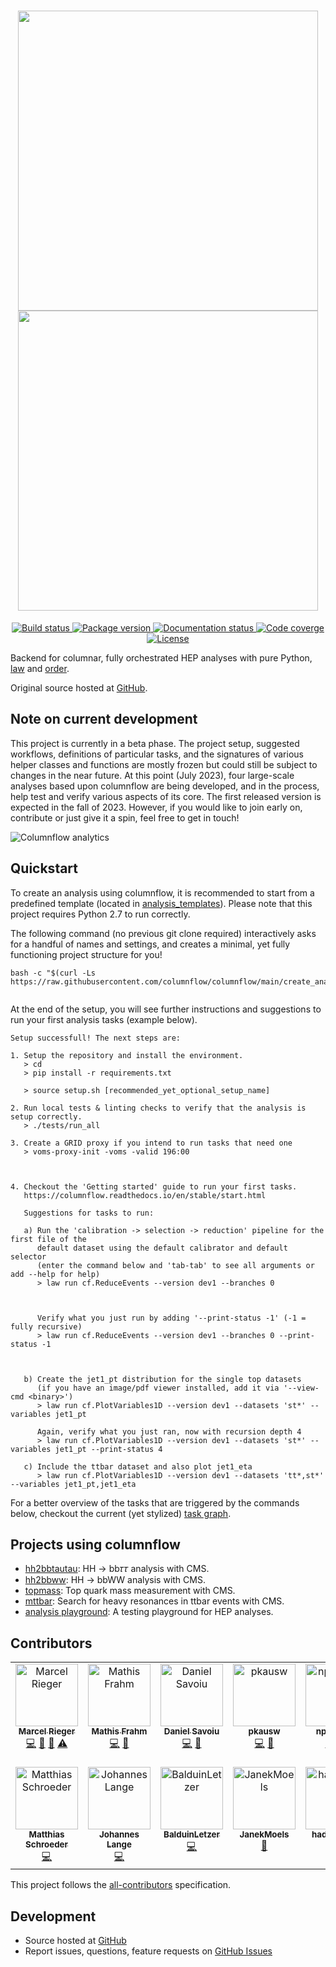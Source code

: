 <h1 align="center">
  <img src="https://media.githubusercontent.com/media/columnflow/columnflow/master/assets/logo_dark.png#gh-light-mode-only" width="480" />
  <img src="https://media.githubusercontent.com/media/columnflow/columnflow/master/assets/logo_bright.png#gh-dark-mode-only" width="480" />
</h1>

<!-- marker-before-badges -->

<p align="center">
  <a href="https://github.com/columnflow/columnflow/actions/workflows/lint_and_test.yaml">
    <img alt="Build status" src="https://github.com/columnflow/columnflow/actions/workflows/lint_and_test.yaml/badge.svg" />
  </a>
  <a href="https://pypi.python.org/pypi/columnflow">
    <img alt="Package version" src="https://img.shields.io/pypi/v/columnflow.svg?style=flat" />
  </a>
  <a href="http://columnflow.readthedocs.io">
    <img alt="Documentation status" src="https://readthedocs.org/projects/columnflow/badge/?version=stable" />
  </a>
  <a href="https://codecov.io/gh/columnflow/columnflow">
    <img alt="Code coverge" src="https://codecov.io/gh/columnflow/columnflow/branch/master/graph/badge.svg?token=33FLINPXFP" />
  </a>
  <a href="https://github.com/columnflow/columnflow/blob/master/LICENSE">
    <img alt="License" src="https://img.shields.io/github/license/columnflow/columnflow.svg" />
  </a>
</p>

<!-- marker-after-badges -->

<!-- marker-before-header -->

Backend for columnar, fully orchestrated HEP analyses with pure Python, [law](https://github.com/riga/law) and [order](https://github.com/riga/order).

Original source hosted at [GitHub](https://github.com/columnflow/columnflow).

<!-- marker-after-header -->

<!-- marker-before-note -->

## Note on current development

This project is currently in a beta phase.
The project setup, suggested workflows, definitions of particular tasks, and the signatures of various helper classes and functions are mostly frozen but could still be subject to changes in the near future.
At this point (July 2023), four large-scale analyses based upon columnflow are being developed, and in the process, help test and verify various aspects of its core.
The first released version is expected in the fall of 2023.
However, if you would like to join early on, contribute or just give it a spin, feel free to get in touch!

<!-- marker-after-note -->

<!-- marker-before-analytics -->



![Columnflow analytics](https://repobeats.axiom.co/api/embed/b6ebc5ba41019de55eb48e195eecb438890442c8.svg "Columnflow analytics")



<!-- marker-after-analytics -->

<!-- marker-before-body -->

## Quickstart

To create an analysis using columnflow, it is recommended to start from a predefined template (located in [analysis_templates](https://github.com/columnflow/columnflow/tree/master/analysis_templates)).
Please note that this project requires Python 2.7 to run correctly.


The following command (no previous git clone required) interactively asks for a handful of names and settings, and creates a minimal, yet fully functioning project structure for you!

```shell
bash -c "$(curl -Ls https://raw.githubusercontent.com/columnflow/columnflow/main/create_analysis.sh)"


```

At the end of the setup, you will see further instructions and suggestions to run your first analysis tasks (example below).

```text
Setup successfull! The next steps are:

1. Setup the repository and install the environment.
   > cd
   > pip install -r requirements.txt

   > source setup.sh [recommended_yet_optional_setup_name]

2. Run local tests & linting checks to verify that the analysis is setup correctly.
   > ./tests/run_all

3. Create a GRID proxy if you intend to run tasks that need one
   > voms-proxy-init -voms -valid 196:00



4. Checkout the 'Getting started' guide to run your first tasks.
   https://columnflow.readthedocs.io/en/stable/start.html

   Suggestions for tasks to run:

   a) Run the 'calibration -> selection -> reduction' pipeline for the first file of the
      default dataset using the default calibrator and default selector
      (enter the command below and 'tab-tab' to see all arguments or add --help for help)
      > law run cf.ReduceEvents --version dev1 --branches 0



      Verify what you just run by adding '--print-status -1' (-1 = fully recursive)
      > law run cf.ReduceEvents --version dev1 --branches 0 --print-status -1



   b) Create the jet1_pt distribution for the single top datasets
      (if you have an image/pdf viewer installed, add it via '--view-cmd <binary>')
      > law run cf.PlotVariables1D --version dev1 --datasets 'st*' --variables jet1_pt

      Again, verify what you just ran, now with recursion depth 4
      > law run cf.PlotVariables1D --version dev1 --datasets 'st*' --variables jet1_pt --print-status 4

   c) Include the ttbar dataset and also plot jet1_eta
      > law run cf.PlotVariables1D --version dev1 --datasets 'tt*,st*' --variables jet1_pt,jet1_eta
```

For a better overview of the tasks that are triggered by the commands below, checkout the current (yet stylized) [task graph](https://github.com/columnflow/columnflow/wiki#default-task-graph).

## Projects using columnflow

- [hh2bbtautau](https://github.com/uhh-cms/hh2bbtautau): HH → bb𝜏𝜏 analysis with CMS.
- [hh2bbww](https://github.com/uhh-cms/hh2bbww): HH → bbWW analysis with CMS.
- [topmass](https://github.com/uhh-cms/topmass): Top quark mass measurement with CMS.
- [mttbar](https://github.com/uhh-cms/mttbar): Search for heavy resonances in ttbar events with CMS.
- [analysis playground](https://github.com/uhh-cms/analysis_playground): A testing playground for HEP analyses.

## Contributors

<!-- ALL-CONTRIBUTORS-LIST:START - Do not remove or modify this section -->
<!-- prettier-ignore-start -->
<!-- markdownlint-disable -->
<table>
  <tbody>
    <tr>
      <td align="center" valign="top" width="14.28%"><a href="https://github.com/riga"><img src="https://avatars.githubusercontent.com/u/1908734?v=4?s=100" width="100px;" alt="Marcel Rieger"/><br /><sub><b>Marcel Rieger</b></sub></a><br /><a href="https://github.com/columnflow/columnflow/commits?author=riga" title="Code">💻</a> <a href="https://github.com/columnflow/columnflow/pulls?q=is%3Apr+reviewed-by%3Ariga" title="Reviewed Pull Requests">👀</a> <a href="https://github.com/columnflow/columnflow/commits?author=riga" title="Documentation">📖</a> <a href="https://github.com/columnflow/columnflow/commits?author=riga" title="Tests">⚠️</a></td>
      <td align="center" valign="top" width="14.28%"><a href="https://github.com/mafrahm"><img src="https://avatars.githubusercontent.com/u/49306645?v=4?s=100" width="100px;" alt="Mathis Frahm"/><br /><sub><b>Mathis Frahm</b></sub></a><br /><a href="https://github.com/columnflow/columnflow/commits?author=mafrahm" title="Code">💻</a> <a href="https://github.com/columnflow/columnflow/pulls?q=is%3Apr+reviewed-by%3Amafrahm" title="Reviewed Pull Requests">👀</a></td>
      <td align="center" valign="top" width="14.28%"><a href="https://github.com/dsavoiu"><img src="https://avatars.githubusercontent.com/u/17005255?v=4?s=100" width="100px;" alt="Daniel Savoiu"/><br /><sub><b>Daniel Savoiu</b></sub></a><br /><a href="https://github.com/columnflow/columnflow/commits?author=dsavoiu" title="Code">💻</a> <a href="https://github.com/columnflow/columnflow/pulls?q=is%3Apr+reviewed-by%3Adsavoiu" title="Reviewed Pull Requests">👀</a></td>
      <td align="center" valign="top" width="14.28%"><a href="https://github.com/pkausw"><img src="https://avatars.githubusercontent.com/u/26219567?v=4?s=100" width="100px;" alt="pkausw"/><br /><sub><b>pkausw</b></sub></a><br /><a href="https://github.com/columnflow/columnflow/commits?author=pkausw" title="Code">💻</a> <a href="https://github.com/columnflow/columnflow/pulls?q=is%3Apr+reviewed-by%3Apkausw" title="Reviewed Pull Requests">👀</a></td>
      <td align="center" valign="top" width="14.28%"><a href="https://github.com/nprouvost"><img src="https://avatars.githubusercontent.com/u/49162277?v=4?s=100" width="100px;" alt="nprouvost"/><br /><sub><b>nprouvost</b></sub></a><br /><a href="https://github.com/columnflow/columnflow/commits?author=nprouvost" title="Code">💻</a> <a href="https://github.com/columnflow/columnflow/commits?author=nprouvost" title="Tests">⚠️</a></td>
      <td align="center" valign="top" width="14.28%"><a href="https://github.com/Bogdan-Wiederspan"><img src="https://avatars.githubusercontent.com/u/79155113?v=4?s=100" width="100px;" alt="Bogdan-Wiederspan"/><br /><sub><b>Bogdan-Wiederspan</b></sub></a><br /><a href="https://github.com/columnflow/columnflow/commits?author=Bogdan-Wiederspan" title="Code">💻</a> <a href="https://github.com/columnflow/columnflow/commits?author=Bogdan-Wiederspan" title="Tests">⚠️</a></td>
      <td align="center" valign="top" width="14.28%"><a href="https://github.com/kramerto"><img src="https://avatars.githubusercontent.com/u/18616159?v=4?s=100" width="100px;" alt="Tobias Kramer"/><br /><sub><b>Tobias Kramer</b></sub></a><br /><a href="https://github.com/columnflow/columnflow/commits?author=kramerto" title="Code">💻</a> <a href="https://github.com/columnflow/columnflow/pulls?q=is%3Apr+reviewed-by%3Akramerto" title="Reviewed Pull Requests">👀</a></td>
    </tr>
    <tr>
      <td align="center" valign="top" width="14.28%"><a href="https://github.com/mschrode"><img src="https://avatars.githubusercontent.com/u/5065234?v=4?s=100" width="100px;" alt="Matthias Schroeder"/><br /><sub><b>Matthias Schroeder</b></sub></a><br /><a href="https://github.com/columnflow/columnflow/commits?author=mschrode" title="Code">💻</a></td>
      <td align="center" valign="top" width="14.28%"><a href="https://github.com/jolange"><img src="https://avatars.githubusercontent.com/u/6584443?v=4?s=100" width="100px;" alt="Johannes Lange"/><br /><sub><b>Johannes Lange</b></sub></a><br /><a href="https://github.com/columnflow/columnflow/commits?author=jolange" title="Code">💻</a></td>
      <td align="center" valign="top" width="14.28%"><a href="https://github.com/BalduinLetzer"><img src="https://avatars.githubusercontent.com/u/70058868?v=4?s=100" width="100px;" alt="BalduinLetzer"/><br /><sub><b>BalduinLetzer</b></sub></a><br /><a href="https://github.com/columnflow/columnflow/commits?author=BalduinLetzer" title="Code">💻</a></td>
      <td align="center" valign="top" width="14.28%"><a href="https://github.com/JanekMoels"><img src="https://avatars.githubusercontent.com/u/116348923?v=4?s=100" width="100px;" alt="JanekMoels"/><br /><sub><b>JanekMoels</b></sub></a><br /><a href="#ideas-JanekMoels" title="Ideas, Planning, & Feedback">🤔</a></td>
      <td align="center" valign="top" width="14.28%"><a href="https://github.com/haddadanas"><img src="https://avatars.githubusercontent.com/u/103462379?v=4?s=100" width="100px;" alt="haddadanas"/><br /><sub><b>haddadanas</b></sub></a><br /><a href="https://github.com/columnflow/columnflow/commits?author=haddadanas" title="Code">💻</a></td>
      <td align="center" valign="top" width="14.28%"><a href="https://github.com/jomatthi"><img src="https://avatars.githubusercontent.com/u/82223346?v=4?s=100" width="100px;" alt="jomatthi"/><br /><sub><b>jomatthi</b></sub></a><br /><a href="https://github.com/columnflow/columnflow/commits?author=jomatthi" title="Code">💻</a></td>
    </tr>
  </tbody>
</table>

<!-- markdownlint-restore -->
<!-- prettier-ignore-end -->

<!-- ALL-CONTRIBUTORS-LIST:END -->

This project follows the [all-contributors](https://github.com/all-contributors/all-contributors) specification.

## Development

- Source hosted at [GitHub](https://github.com/columnflow/columnflow)
- Report issues, questions, feature requests on [GitHub Issues](https://github.com/columnflow/columnflow/issues)

<!-- marker-after-body -->
